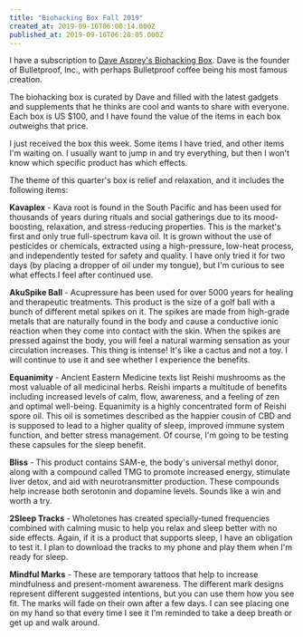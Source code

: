 ```yaml
---
title: "Biohacking Box Fall 2019"
created_at: 2019-09-16T06:00:14.000Z
published_at: 2019-09-16T06:28:05.000Z
---
```

I have a subscription to [Dave Asprey's Biohacking Box](https://biohacked.com/). Dave is the founder of Bulletproof, Inc., with perhaps Bulletproof coffee being his most famous creation. 

The biohacking box is curated by Dave and filled with the latest gadgets and supplements that he thinks are cool and wants to share with everyone. Each box is US $100, and I have found the value of the items in each box outweighs that price.

I just received the box this week. Some items I have tried, and other items I'm waiting on. I usually want to jump in and try everything, but then I won't know which specific product has which effects.

The theme of this quarter's box is relief and relaxation, and it includes the following items:

**Kavaplex** - Kava root is found in the South Pacific and has been used for thousands of years during rituals and social gatherings due to its mood-boosting, relaxation, and stress-reducing properties. This is the market's first and only true full-spectrum kava oil. It is grown without the use of pesticides or chemicals, extracted using a high-pressure, low-heat process, and independently tested for safety and quality. I have only tried it for two days (by placing a dropper of oil under my tongue), but I'm curious to see what effects I feel after continued use.

**AkuSpike Ball** - Acupressure has been used for over 5000 years for healing and therapeutic treatments. This product is the size of a golf ball with a bunch of different metal spikes on it. The spikes are made from high-grade metals that are naturally found in the body and cause a conductive ionic reaction when they come into contact with the skin. When the spikes are pressed against the body, you will feel a natural warming sensation as your circulation increases. This thing is intense! It's like a cactus and not a toy. I will continue to use it and see whether I experience the benefits.

**Equanimity** - Ancient Eastern Medicine texts list Reishi mushrooms as the most valuable of all medicinal herbs. Reishi imparts a multitude of benefits including increased levels of calm, flow, awareness, and a feeling of zen and optimal well-being. Equanimity is a highly concentrated form of Reishi spore oil. This oil is sometimes described as the happier cousin of CBD and is supposed to lead to a higher quality of sleep, improved immune system function, and better stress management. Of course, I'm going to be testing these capsules for the sleep benefit. 

**Bliss** - This product contains SAM-e, the body's universal methyl donor, along with a compound called TMG to promote increased energy, stimulate liver detox, and aid with neurotransmitter production. These compounds help increase both serotonin and dopamine levels. Sounds like a win and worth a try. 

**2Sleep Tracks** - Wholetones has created specially-tuned frequencies combined with calming music to help you relax and sleep better with no side effects. Again, if it is a product that supports sleep, I have an obligation to test it. I plan to download the tracks to my phone and play them when I'm ready for sleep.

**Mindful Marks** - These are temporary tattoos that help to increase mindfulness and present-moment awareness. The different mark designs represent different suggested intentions, but you can use them how you see fit. The marks will fade on their own after a few days. I can see placing one on my hand so that every time I see it I'm reminded to take a deep breath or get up and walk around.
